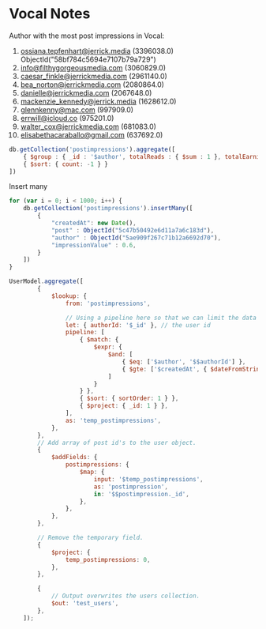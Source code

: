 # Vocal Notes

Author with the most  post impressions in Vocal:

1. ossiana.tepfenhart@jerrick.media (3396038.0) ObjectId("58bf784c5694e7107b79a729")
2. info@filthygorgeousmedia.com (3060829.0)
3. caesar_finkle@jerrickmedia.com (2961140.0)
4. bea_norton@jerrickmedia.com (2080864.0)
5. danielle@jerrickmedia.com (2067648.0)
6. mackenzie_kennedy@jerrick.media (1628612.0)
7. glennkenny@mac.com (997909.0)
8. errwill@icloud.co (975201.0)
9. walter_cox@jerrickmedia.com (681083.0)
10. elisabethacaraballo@gmail.com (637692.0)

```js
db.getCollection('postimpressions').aggregate([
    { $group : { _id : '$author', totalReads : { $sum : 1 }, totalEarnings: { $sum: '$impressionValue' } } },
    { $sort: { count: -1 } }
])
```
Insert many

```js
for (var i = 0; i < 1000; i++) {
	db.getCollection('postimpressions').insertMany([
		{
			"createdAt": new Date(),
			"post" : ObjectId("5c47b50492e6d11a7a6c183d"),
			"author" : ObjectId("5ae909f267c71b12a6692d70"),
			"impressionValue" : 0.6,
		}
	])
}
```


```js
UserModel.aggregate([
		{
			$lookup: {
				from: 'postimpressions',

				// Using a pipeline here so that we can limit the data to just the _ids
				let: { authorId: '$_id' }, // the user id
				pipeline: [
					{ $match: {
						$expr: {
							$and: [
								{ $eq: ['$author', '$$authorId'] },
								{ $gte: ['$createdAt', { $dateFromString: { dateString: '2019-02-20 00:00:00.000Z' } } ] },
							]
						}
					} },
					{ $sort: { sortOrder: 1 } },
					{ $project: { _id: 1 } },
				],
				as: 'temp_postimpressions',
			},
		},
		// Add array of post id's to the user object.
		{
			$addFields: {
				postimpressions: {
					$map: {
						input: '$temp_postimpressions',
						as: 'postimpression',
						in: '$$postimpression._id',
					},
				},
			},
		},

		// Remove the temporary field.
		{
			$project: {
				temp_postimpressions: 0,
			},
		},

		{
			// Output overwrites the users collection.
			$out: 'test_users',
		},
	]);
```
